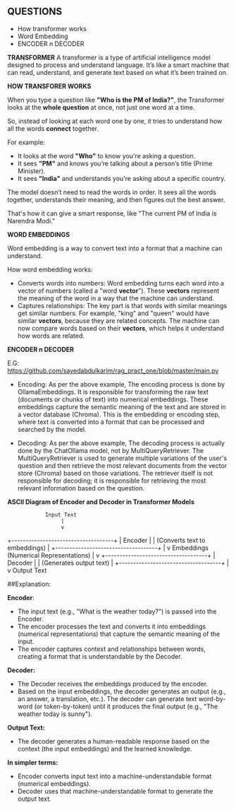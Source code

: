 ## QUESTIONS

- How transformer works
- Word Embedding
- ENCODER n DECODER

**TRANSFORMER**
A transformer is a type of artificial intelligence model designed to process and understand language. It’s like a smart machine that can read, understand, and generate text based on what it’s been trained on.

**HOW TRANSFORER WORKS**

When you type a question like **"Who is the PM of India?"**, the Transformer looks at the **whole question** at once, not just one word at a time.

So, instead of looking at each word one by one, it tries to understand how all the words **connect** together.

For example:

- It looks at the word **"Who"** to know you're asking a question.
- It sees **"PM"** and knows you’re talking about a person’s title (Prime Minister).
- It sees **"India"** and understands you're asking about a specific country.

The model doesn’t need to read the words in order. It sees all the words together, understands their meaning, and then figures out the best answer.

That's how it can give a smart response, like "The current PM of India is Narendra Modi."

**WORD EMBEDDINGS**

Word embedding is a way to convert text into a format that a machine can understand.

How word embedding works:

- Converts words into numbers: Word embedding turns each word into a vector of numbers (called a "word **vector**"). These **vectors** represent the meaning of the word in a way that the machine can understand.
- Captures relationships: The key part is that words with similar meanings get similar numbers. For example, "king" and "queen" would have similar **vectors**, because they are related concepts. The machine can now compare words based on their **vectors**, which helps it understand how words are related.

**ENCODER n DECODER**

E.G: https://github.com/sayedabdulkarim/rag_pract_one/blob/master/main.py

- Encoding: As per the above example, The encoding process is done by OllamaEmbeddings. It is responsible for transforming the raw text (documents or chunks of text) into numerical embeddings. These embeddings capture the semantic meaning of the text and are stored in a vector database (Chroma). This is the embedding or encoding step, where text is converted into a format that can be processed and searched by the model.

- Decoding: As per the above example, The decoding process is actually done by the ChatOllama model, not by MultiQueryRetriever. The MultiQueryRetriever is used to generate multiple variations of the user's question and then retrieve the most relevant documents from the vector store (Chroma) based on those variations. The retriever itself is not responsible for decoding; it is responsible for retrieving the most relevant information based on the question.

**ASCII Diagram of Encoder and Decoder in Transformer Models**

                Input Text
                     |
                     v

+------------------------------------+
| Encoder |
| (Converts text to embeddings) |
+------------------------------------+
|
v
Embeddings (Numerical Representations)
|
v
+------------------------------------+
| Decoder |
| (Generates output text) |
+------------------------------------+
|
v
Output Text

##Explanation:

**Encoder**:

- The input text (e.g., "What is the weather today?") is passed into the Encoder.
- The encoder processes the text and converts it into embeddings (numerical representations) that capture the semantic meaning of the input.
- The encoder captures context and relationships between words, creating a format that is understandable by the Decoder.

**Decoder:**

- The Decoder receives the embeddings produced by the encoder.
- Based on the input embeddings, the decoder generates an output (e.g., an answer, a translation, etc.). The decoder can generate text word-by-word (or token-by-token) until it produces the final output (e.g., "The weather today is sunny").

**Output Text:**

- The decoder generates a human-readable response based on the context (the input embeddings) and the learned knowledge.

**In simpler terms:**

- Encoder converts input text into a machine-understandable format (numerical embeddings).
- Decoder uses that machine-understandable format to generate the output text.
